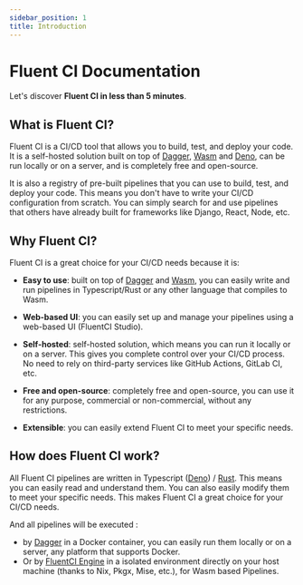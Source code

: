 ```yaml
---
sidebar_position: 1
title: Introduction
---
```


# Fluent CI Documentation

Let's discover **Fluent CI in less than 5 minutes**.

## What is Fluent CI?

Fluent CI is a CI/CD tool that allows you to build, test, and deploy your code. It is a self-hosted solution built on top of [Dagger](https://dagger.io/), [Wasm](https://webassembly.org) and [Deno](https://deno.land/), can be run locally or on a server, and is completely free and open-source.

It is also a registry of pre-built pipelines that you can use to build, test, and deploy your code. This means you don't have to write your CI/CD configuration from scratch. You can simply search for and use pipelines that others have already built for frameworks like Django, React, Node, etc.

## Why Fluent CI?

Fluent CI is a great choice for your CI/CD needs because it is:

- **Easy to use**: built on top of [Dagger](https://dagger.io/) and [Wasm](https://webassembly.org/), you can easily write and run pipelines in Typescript/Rust or any other language that compiles to Wasm.

- **Web-based UI**: you can easily set up and manage your pipelines using a web-based UI (FluentCI Studio).

- **Self-hosted**: self-hosted solution, which means you can run it locally or on a server. This gives you complete control over your CI/CD process. No need to rely on third-party services like GitHub Actions, GitLab CI, etc.

- **Free and open-source**: completely free and open-source, you can use it for any purpose, commercial or non-commercial, without any restrictions.

- **Extensible**: you can easily extend Fluent CI to meet your specific needs.

## How does Fluent CI work?

All Fluent CI pipelines are written in Typescript ([Deno](https://deno.com/)) / [Rust](https://www.rust-lang.org/). This means you can easily read and understand them. You can also easily modify them to meet your specific needs. This makes Fluent CI a great choice for your CI/CD needs.

And all pipelines will be executed :

- by [Dagger](https://dagger.io/) in a Docker container, you can easily run them locally or on a server, any platform that supports Docker.
- Or by [FluentCI Engine](https://github.com/fluentci-io/fluentci-engine) in a isolated environment directly on your host machine (thanks to Nix, Pkgx, Mise, etc.), for Wasm based Pipelines.
